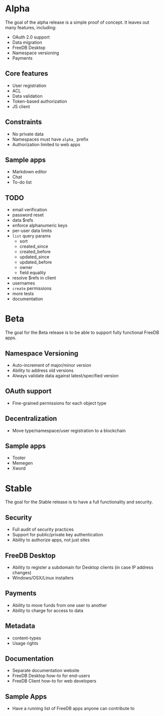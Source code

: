 # Alpha

The goal of the alpha release is a simple proof of concept. It leaves out many features, including:
* OAuth 2.0 support
* Data migration
* FreeDB Desktop
* Namespace versioning
* Payments

## Core features
* User registration
* ACL
* Data validation
* Token-based authorization
* JS client

## Constraints
* No private data
* Namespaces must have `alpha_` prefix
* Authorization limited to web apps

## Sample apps
* Markdown editor
* Chat
* To-do list

## TODO
* email verification
* password reset
* data $refs
* enforce alphanumeric keys
* per-user data limits
* `list` query params
  * sort
  * created_since
  * created_before
  * updated_since
  * updated_before
  * owner
  * field equality
* resolve $refs in client
* usernames
* `create` permissions
* more tests
* documentation

# Beta

The goal for the Beta release is to be able to support fully functional FreeDB apps.

## Namespace Versioning
* Auto-increment of major/minor version
* Ability to address old versions
* Always validate data against latest/specified version

## OAuth support
* Fine-grained permissions for each object type

## Decentralization
* Move type/namespace/user registration to a blockchain

## Sample apps
* Tooter
* Memegen
* Xword

# Stable

The goal for the Stable release is to have a full functionality and security.

## Security
* Full audit of security practices
* Support for public/private key authentication
* Ability to authorize apps, not just sites

## FreeDB Desktop
* Ability to register a subdomain for Desktop clients (in case IP address changes)
* Windows/OSX/Linux installers

## Payments
* Ability to move funds from one user to another
* Ability to charge for access to data

## Metadata
* content-types
* Usage rights

## Documentation
* Separate documentation website
* FreeDB Desktop how-to for end-users
* FreeDB Client how-to for web developers

## Sample Apps
* Have a running list of FreeDB apps anyone can contribute to
